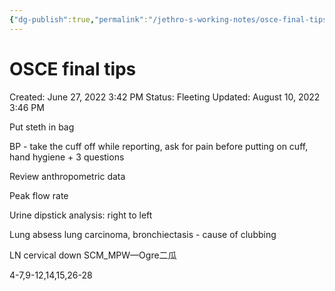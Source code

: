 ```yaml
---
{"dg-publish":true,"permalink":"/jethro-s-working-notes/osce-final-tips/","dgPassFrontmatter":true}
---
```



# OSCE final tips

Created: June 27, 2022 3:42 PM
Status: Fleeting
Updated: August 10, 2022 3:46 PM

Put steth in bag

BP - take the cuff off while reporting, ask for pain before putting on cuff, hand hygiene + 3 questions

Review anthropometric data 

Peak flow rate

Urine dipstick analysis: right to left

Lung absess lung carcinoma, bronchiectasis - cause of clubbing

LN cervical down SCM_MPW—Ogre二瓜

4-7,9-12,14,15,26-28